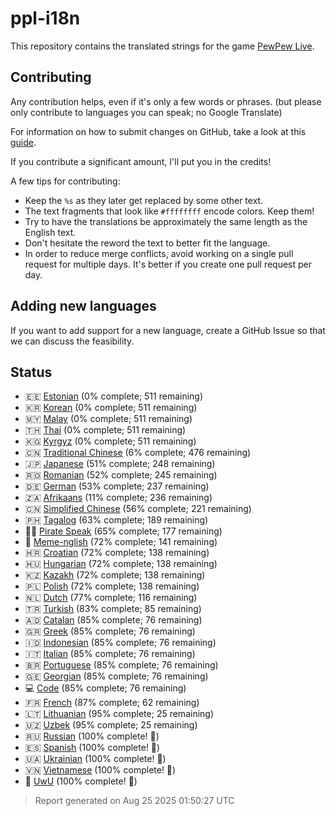 [//]: # "This file is automatically generated by generate_readme.py"

# ppl-i18n

This repository contains the translated strings for the game [PewPew Live](https://pewpew.live).

## Contributing

Any contribution helps, even if it's only a few words or phrases.
(but please only contribute to languages you can speak; no Google Translate)

For information on how to submit changes on GitHub, take a look at this [guide](https://docs.github.com/en/free-pro-team@latest/github/managing-files-in-a-repository/editing-files-in-another-users-repository).

If you contribute a significant amount, I'll put you in the credits!

A few tips for contributing:

* Keep the `%s` as they later get replaced by some other text.
* The text fragments that look like `#ffffffff` encode colors. Keep them!
* Try to have the translations be approximately the same length as the English text.
* Don't hesitate the reword the text to better fit the language.
* In order to reduce merge conflicts, avoid working on a single pull request for multiple days. It's better if you create one pull request per day.

## Adding new languages

If you want to add support for a new language, create a GitHub Issue so that we can discuss
the feasibility.

## Status

* 🇪🇪 [Estonian](/translations/est.po) (0% complete; 511 remaining)
* 🇰🇷 [Korean](/translations/kor.po) (0% complete; 511 remaining)
* 🇲🇾 [Malay](/translations/msa.po) (0% complete; 511 remaining)
* 🇹🇭 [Thai](/translations/tha.po) (0% complete; 511 remaining)
* 🇰🇬 [Kyrgyz](/translations/kir.po) (0% complete; 511 remaining)
* 🇨🇳 [Traditional Chinese](/translations/cht.po) (6% complete; 476 remaining)
* 🇯🇵 [Japanese](/translations/jpn.po) (51% complete; 248 remaining)
* 🇷🇴 [Romanian](/translations/ron.po) (52% complete; 245 remaining)
* 🇩🇪 [German](/translations/deu.po) (53% complete; 237 remaining)
* 🇿🇦 [Afrikaans](/translations/afr.po) (11% complete; 236 remaining)
* 🇨🇳 [Simplified Chinese](/translations/chs.po) (56% complete; 221 remaining)
* 🇵🇭 [Tagalog](/translations/tgl.po) (63% complete; 189 remaining)
* 🏴‍☠️ [Pirate Speak](/translations/pirate.po) (65% complete; 177 remaining)
* 🐸 [Meme-nglish](/translations/meme.po) (72% complete; 141 remaining)
* 🇭🇷 [Croatian](/translations/hrv.po) (72% complete; 138 remaining)
* 🇭🇺 [Hungarian](/translations/hun.po) (72% complete; 138 remaining)
* 🇰🇿 [Kazakh](/translations/kaz.po) (72% complete; 138 remaining)
* 🇵🇱 [Polish](/translations/pol.po) (72% complete; 138 remaining)
* 🇳🇱 [Dutch](/translations/nld.po) (77% complete; 116 remaining)
* 🇹🇷 [Turkish](/translations/tur.po) (83% complete; 85 remaining)
* 🇦🇩 [Catalan](/translations/cat.po) (85% complete; 76 remaining)
* 🇬🇷 [Greek](/translations/ell.po) (85% complete; 76 remaining)
* 🇮🇩 [Indonesian](/translations/ind.po) (85% complete; 76 remaining)
* 🇮🇹 [Italian](/translations/ita.po) (85% complete; 76 remaining)
* 🇧🇷 [Portuguese](/translations/por.po) (85% complete; 76 remaining)
* 🇬🇪 [Georgian](/translations/kat.po) (85% complete; 76 remaining)
* 💻 [Code](/translations/code.po) (85% complete; 76 remaining)
* 🇫🇷 [French](/translations/fra.po) (87% complete; 62 remaining)
* 🇱🇹 [Lithuanian](/translations/lit.po) (95% complete; 25 remaining)
* 🇺🇿 [Uzbek](/translations/uzb.po) (95% complete; 25 remaining)
* 🇷🇺 [Russian](/translations/rus.po) (100% complete! 🎉)
* 🇪🇸 [Spanish](/translations/spa.po) (100% complete! 🎉)
* 🇺🇦 [Ukrainian](/translations/ukr.po) (100% complete! 🎉)
* 🇻🇳 [Vietnamese](/translations/vie.po) (100% complete! 🎉)
* 🥰 [UwU](/translations/uwu.po) (100% complete! 🎉)

> Report generated on Aug 25 2025 01:50:27 UTC

